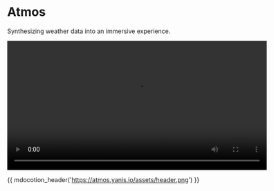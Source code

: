 # Atmos

Synthesizing weather data into an immersive experience.

<video src="https://atmos.yanis.io/assets/ux/demo.mp4" controls width="600">
  Your browser does not support the video tag.
</video>

{{ mdocotion_header('https://atmos.yanis.io/assets/header.png') }}
